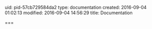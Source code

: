 uid: pid-57cb729584da2
type: documentation
created: 2016-09-04 01:02:13
modified: 2016-09-04 14:56:29
title: Documentation

===

